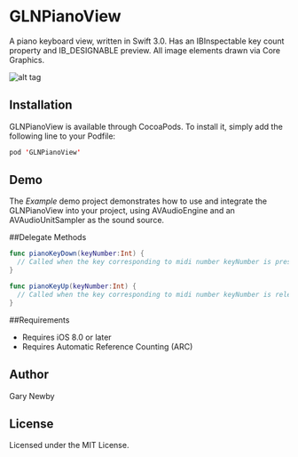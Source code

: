 GLNPianoView
============

A piano keyboard view, written in Swift 3.0. Has an IBInspectable key count property and IB_DESIGNABLE preview. All image elements drawn via Core Graphics. 

![alt tag](https://github.com/garynewby/GLNPianoView/raw/master/screen.png)


## Installation

GLNPianoView is available through CocoaPods. To install it, simply add the following line to your Podfile:

```swift
pod 'GLNPianoView'
```

## Demo

The <i>Example</i> demo project demonstrates how to use and integrate the GLNPianoView into your project, using AVAudioEngine and an AVAudioUnitSampler as the sound source.

##Delegate Methods

```swift
func pianoKeyDown(keyNumber:Int) {
  // Called when the key corresponding to midi number keyNumber is pressed
}

func pianoKeyUp(keyNumber:Int) {
  // Called when the key corresponding to midi number keyNumber is released
}
```

##<a name="overview"></a>Requirements

- Requires iOS 8.0 or later
- Requires Automatic Reference Counting (ARC)

## Author

Gary Newby

## License

Licensed under the MIT License.

